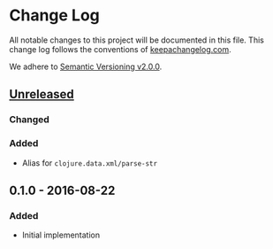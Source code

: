 # Change Log
All notable changes to this project will be documented in this
file. This change log follows the conventions
of [keepachangelog.com](http://keepachangelog.com/).

We adhere to [Semantic Versioning v2.0.0](http://semver.org/).

## [Unreleased]
### Changed

### Added
- Alias for `clojure.data.xml/parse-str`

## 0.1.0 - 2016-08-22
### Added
- Initial implementation

[Unreleased]: https://github.com/RadicalZephyr/wrest-xml/compare/v0.1.0...HEAD
